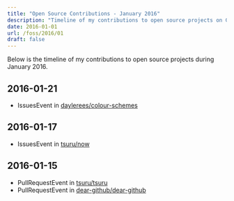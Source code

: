 ```yaml
---
title: "Open Source Contributions - January 2016"
description: "Timeline of my contributions to open source projects on GitHub during January 2016."
date: 2016-01-01
url: /foss/2016/01
draft: false
---
```


Below is the timeline of my contributions to open source projects during January 2016.

## 2016-01-21

- IssuesEvent in [daylerees/colour-schemes](https://github.com/daylerees/colour-schemes)

## 2016-01-17

- IssuesEvent in [tsuru/now](https://github.com/tsuru/now)

## 2016-01-15

- PullRequestEvent in [tsuru/tsuru](https://github.com/tsuru/tsuru)
- PullRequestEvent in [dear-github/dear-github](https://github.com/dear-github/dear-github)

